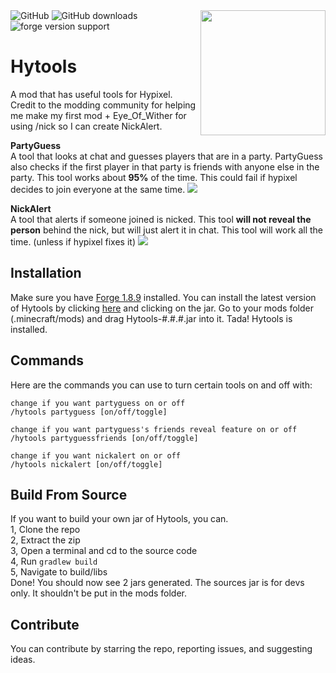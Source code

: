 <img align="right" src="https://raw.githubusercontent.com/udu3324/Hytools/main/src/main/resources/logo.png" height="200" width="200">  

<img alt="GitHub" src="https://img.shields.io/github/license/udu3324/Hytools">  

<img alt="GitHub downloads" src="https://img.shields.io/github/downloads/udu3324/hytools/total">  

<img alt="forge version support" src="https://img.shields.io/badge/mod%20loader-Forge 1.8.9-e04e14">  

# Hytools
A mod that has useful tools for Hypixel. Credit to the modding community for helping me make my first mod + Eye_Of_Wither for using /nick so I can create NickAlert.

**PartyGuess**  
A tool that looks at chat and guesses players that are in a party. PartyGuess also checks if the first player in that party is friends with anyone else in the party. This tool works about **95%** of the time. This could fail if hypixel decides to join everyone at the same time.
![](https://cdn.discordapp.com/attachments/697141987219865706/932137797601599508/unknown.png)

**NickAlert**  
A tool that alerts if someone joined is nicked. This tool **will not reveal the person** behind the nick, but will just alert it in chat. This tool will work all the time. (unless if hypixel fixes it)
![](https://cdn.discordapp.com/attachments/626565405930160148/932033762508816454/unknown.png)

## Installation
Make sure you have [Forge 1.8.9](https://files.minecraftforge.net/net/minecraftforge/forge/index_1.8.9.html) installed. You can install the latest version of Hytools by clicking [here](https://github.com/udu3324/Hytools/releases/latest) and clicking on the jar.
Go to your mods folder (.minecraft/mods) and drag Hytools-#.#.#.jar into it. Tada! Hytools is installed.

## Commands
Here are the commands you can use to turn certain tools on and off with:
```
change if you want partyguess on or off
/hytools partyguess [on/off/toggle]

change if you want partyguess's friends reveal feature on or off
/hytools partyguessfriends [on/off/toggle]

change if you want nickalert on or off
/hytools nickalert [on/off/toggle]
```

## Build From Source
If you want to build your own jar of Hytools, you can.     
1, Clone the repo    
2, Extract the zip    
3, Open a terminal and cd to the source code     
4, Run `gradlew build`     
5, Navigate to build/libs     
Done! You should now see 2 jars generated. The sources jar is for devs only. It shouldn't be put in the mods folder.     

## Contribute
You can contribute by starring the repo, reporting issues, and suggesting ideas.
